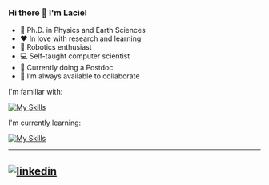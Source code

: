 ### Hi there 👋 I'm Laciel

- 🔭 Ph.D. in Physics and Earth Sciences
- ❤️ In love with research and learning
- 🤖 Robotics enthusiast
- :computer: Self-taught computer scientist
- 🌱 Currently doing a Postdoc
- 👯 I’m always available to collaborate

I'm familiar with:

[![My Skills](https://skillicons.dev/icons?i=vscode,raspberrypi,py,opencv,matlab,latex,git,linux)](https://skillicons.dev)

I'm currently learning:

[![My Skills](https://skillicons.dev/icons?i=docker)](https://skillicons.dev)


---
[![linkedin](https://cloud.githubusercontent.com/assets/17016297/18839848/0fc7e74e-83d2-11e6-8c6a-277fc9d6e067.png)][2]
---

[2]: https://www.linkedin.com/in/laciel-alonso-llanes/

<!--![Laciel Alonso's GitHub stats](https://github-readme-stats.vercel.app/api?username=Lacho09&hide=contribs,prs)
-->
<!-- [![Top Langs](https://github-readme-stats.vercel.app/api/top-langs/?username=Lacho09)](https://github.com/Lacho09/github-readme-stats)
-->
<!--
**Lacho09/Lacho09** is a ✨ _special_ ✨ repository because its `README.md` (this file) appears on your GitHub profile.

Here are some ideas to get you started:

- 🔭 I’m currently working on ...
- 🌱 I’m currently learning ...
- 👯 I’m looking to collaborate on ...
- 🤔 I’m looking for help with ...
- 💬 Ask me about ...
- 📫 How to reach me: ...
- 😄 Pronouns: ...
- ⚡ Fun fact: ...
-->
